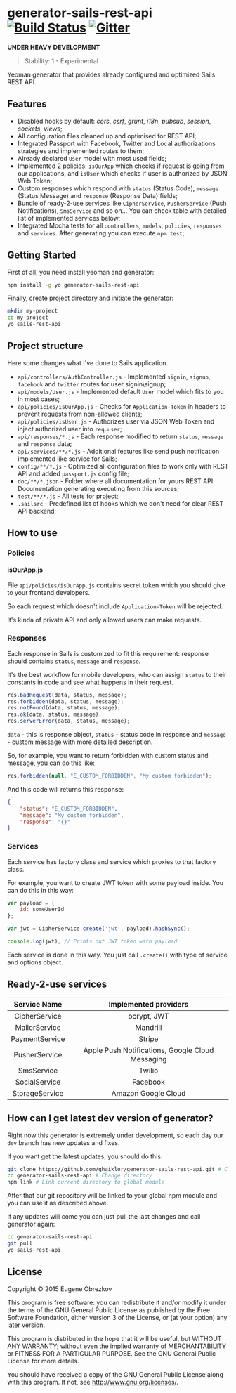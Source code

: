 # generator-sails-rest-api [![Build Status](https://secure.travis-ci.org/ghaiklor/generator-sails-rest-api.png?branch=master)](https://travis-ci.org/ghaiklor/generator-sails-rest-api) [![Gitter](https://badges.gitter.im/Join%20Chat.svg)](https://gitter.im/ghaiklor/generator-sails-rest-api?utm_source=badge&utm_medium=badge&utm_campaign=pr-badge&utm_content=badge)

**UNDER HEAVY DEVELOPMENT**

> Stability: 1 - Experimental

Yeoman generator that provides already configured and optimized Sails REST API.

## Features

- Disabled hooks by default: *cors*, *csrf*, *grunt*, *i18n*, *pubsub*, *session*, *sockets*, *views*;
- All configuration files cleaned up and optimised for REST API;
- Integrated Passport with Facebook, Twitter and Local authorizations strategies and implemented routes to them;
- Already declared `User` model with most used fields;
- Implemented 2 policies: `isOurApp` which checks if request is going from our applications, and `isUser` which checks if user is authorized by JSON Web Token;
- Custom responses which respond with `status` (Status Code), `message` (Status Message) and `response` (Response Data) fields;
- Bundle of ready-2-use services like `CipherService`, `PusherService` (Push Notifications), `SmsService` and so on... You can check table with detailed list of implemented services below;
- Integrated Mocha tests for all `controllers`, `models`, `policies`, `responses` and `services`. After generating you can execute `npm test`;

## Getting Started

First of all, you need install yeoman and generator:

```bash
npm install -g yo generator-sails-rest-api
```

Finally, create project directory and initiate the generator:

```bash
mkdir my-project
cd my-project
yo sails-rest-api
```

## Project structure

Here some changes what I've done to Sails application.

- `api/controllers/AuthController.js` - Implemented `signin`, `signup`, `facebook` and `twitter` routes for user signin\signup;
- `api/models/User.js` - Implemented default `User` model which fits to you in most cases;
- `api/policies/isOurApp.js` - Checks for `Application-Token` in headers to prevent requests from non-allowed clients;
- `api/policies/isUser.js` - Authorizes user via JSON Web Token and inject authorized user into `req.user`;
- `api/responses/*.js` - Each response modified to return `status`, `message` and `response` data;
- `api/services/**/*.js` - Additional features like send push notification implemented like service for Sails;
- `config/**/*.js` - Optimized all configuration files to work only with REST API and added `passport.js` config file;
- `doc/**/*.json` - Folder where all documentation for yours REST API. Documentation generating executing from this sources;
- `test/**/*.js` - All tests for project;
- `.sailsrc` - Predefined list of hooks which we don't need for clear REST API backend;

## How to use

### Policies

#### isOurApp.js

File `api/policies/isOurApp.js` contains secret token which you should give to your frontend developers.

So each request which doesn't include `Application-Token` will be rejected.

It's kinda of private API and only allowed users can make requests.

### Responses

Each response in Sails is customized to fit this requirement: response should contains `status`, `message` and `response`.

It's the best workflow for mobile developers, who can assign `status` to their constants in code and see what happens in their request.

```javascript
res.badRequest(data, status, message);
res.forbidden(data, status, message);
res.notFound(data, status, message);
res.ok(data, status, message);
res.serverError(data, status, message);
```

`data` - this is response object, `status` - status code in response and `message` - custom message with more detailed description.

So, for example, you want to return forbidden with custom status and message, you can do this like:

```javascript
res.forbidden(null, "E_CUSTOM_FORBIDDEN", "My custom forbidden");
```

And this code will returns this response:

```json
{
    "status": "E_CUSTOM_FORBIDDEN",
    "message": "My custom forbidden",
    "response": "{}"
}
```

### Services

Each service has factory class and service which proxies to that factory class.

For example, you want to create JWT token with some payload inside. You can do this in this way:

```javascript
var payload = {
    id: someUserId
};

var jwt = CipherService.create('jwt', payload).hashSync();

console.log(jwt); // Prints out JWT token with payload
```

Each service is done in this way. You just call `.create()` with type of service and options object.

## Ready-2-use services

|  Service Name  |               Implemented providers              |
|:--------------:|:------------------------------------------------:|
| CipherService  | bcrypt, JWT                                      |
| MailerService  | Mandrill                                         |
| PaymentService | Stripe                                           |
| PusherService  | Apple Push Notifications, Google Cloud Messaging |
| SmsService     | Twilio                                           |
| SocialService  | Facebook                                         |
| StorageService | Amazon Google Cloud                              |

## How can I get latest dev version of generator?

Right now this generator is extremely under development, so each day our `dev` branch has new updates and fixes.

If you want get the latest updates, you should do this:

```bash
git clone https://github.com/ghaiklor/generator-sails-rest-api.git # Clone the repository
cd generator-sails-rest-api # Change directory
npm link # Link current directory to global module
```

After that our git repository will be linked to your global npm module and you can use it as described above.

If any updates will come you can just pull the last changes and call generator again:

```bash
cd generator-sails-rest-api
git pull
yo sails-rest-api
```

## License

Copyright © 2015 Eugene Obrezkov

This program is free software: you can redistribute it and/or modify
it under the terms of the GNU General Public License as published by
the Free Software Foundation, either version 3 of the License, or
(at your option) any later version.

This program is distributed in the hope that it will be useful,
but WITHOUT ANY WARRANTY; without even the implied warranty of
MERCHANTABILITY or FITNESS FOR A PARTICULAR PURPOSE. See the
GNU General Public License for more details.

You should have received a copy of the GNU General Public License
along with this program. If not, see <http://www.gnu.org/licenses/>.
